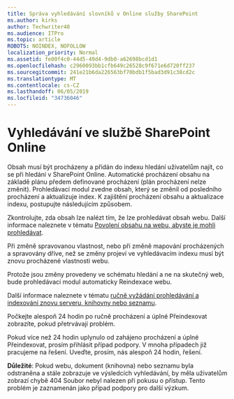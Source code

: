 ```yaml
---
title: Správa vyhledávání slovníků v Online služby SharePoint
ms.author: kirks
author: Techwriter40
ms.audience: ITPro
ms.topic: article
ROBOTS: NOINDEX, NOFOLLOW
localization_priority: Normal
ms.assetid: fe00f4c0-44d5-49d4-9db0-a62698bcd1d1
ms.openlocfilehash: c2960093bb1cfb649c26528c9f671e6d720ff237
ms.sourcegitcommit: 241e21b6da226563bf70bdb1f5bad3d91c38cd2c
ms.translationtype: MT
ms.contentlocale: cs-CZ
ms.lasthandoff: 06/05/2019
ms.locfileid: "34736046"
---
```

# <a name="search-in-sharepoint-online"></a>Vyhledávání ve službě SharePoint Online

Obsah musí být procházeny a přidán do indexu hledání uživatelům najít, co se při hledání v SharePoint Online. Automatické procházení obsahu na základě plánu předem definované procházení (plán procházení nelze změnit). Prohledávací modul zvedne obsah, který se změnil od posledního procházení a aktualizuje index. K zajištění procházení obsahu a aktualizace indexu, postupujte následujícím způsobem.

Zkontrolujte, zda obsah lze nalézt tím, že lze prohledávat obsah webu. Další informace naleznete v tématu [Povolení obsahu na webu, abyste je mohli prohledávat](https://docs.microsoft.com/en-us/sharepoint/make-site-content-searchable).

Při změně spravovanou vlastnost, nebo při změně mapování procházených a spravovány dříve, než se změny projeví ve vyhledávacím indexu musí být znovu procházené vlastnosti webu. 

Protože jsou změny provedeny ve schématu hledání a ne na skutečný web, bude prohledávací modul automaticky Reindexace webu. 

Další informace naleznete v tématu [ručně vyžádání prohledávání a indexování znovu serveru, knihovny nebo seznamu](https://docs.microsoft.com/en-us/sharepoint/crawl-site-conten).

 Počkejte alespoň 24 hodin po ručně procházení a úplné Přeindexovat zobrazíte, pokud přetrvávají problém. 

Pokud více než 24 hodin uplynulo od zahájeno procházení a úplné Přeindexovat, prosím přihlásit případ podpory. V mnoha případech již pracujeme na řešení. Uveďte, prosím, nás alespoň 24 hodin, řešení.

**Důležité**: Pokud webu, dokument (knihovna) nebo seznamu byla odstraněna a stále zobrazuje ve výsledcích vyhledávání, by měla uživatelům zobrazí chybě 404 Soubor nebyl nalezen při pokusu o přístup. Tento problém je zaznamenán jako případ podpory pro další výzkum. 



